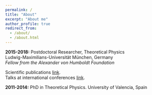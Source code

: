 ```yaml
---
permalink: /
title: "About"
excerpt: "About me"
author_profile: true
redirect_from: 
  - /about/
  - /about.html
---
```







**2015-2018:** Postdoctoral Researcher, Theoretical Physics    
Ludwig-Maximilians-Universität München, Germany      
  _Fellow from the Alexander von Humboldt Foundation_
 
 
Scientific publications  [link](http://inspirehep.net/author/profile/A.Celis.1).   
Talks at international conferences [link](https://celis.github.io/files/conferences.pdf).          



**2011-2014:**  PhD in Theoretical Physics.
 University of Valencia, Spain                 

